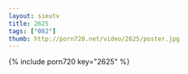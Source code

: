 ```yaml
--- 
layout: sieutv
title: 2625
tags: ["002"]
thumb: http://porn720.net/video/2625/poster.jpg
---
```

{% include porn720 key="2625" %} 
